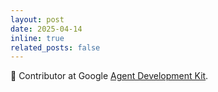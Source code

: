 ```yaml
---
layout: post
date: 2025-04-14
inline: true
related_posts: false
---
```


:rocket: Contributor at Google [Agent Development Kit](https://github.com/google/adk-python/graphs/contributors).